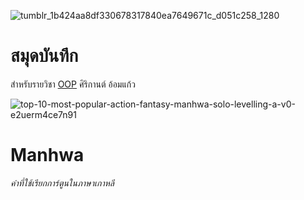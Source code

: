 ![tumblr_1b424aa8df330678317840ea7649671c_d051c258_1280](https://github.com/sirikan711/sirikan711.github.io/assets/159878412/3e5944b0-c011-4a27-8363-0187e8d9abce)

# สมุดบันทึก

สำหรับรายวิชา [OOP](https://sirikan711.github.io)
ศิริกานต์ อ้อมแก้ว

![top-10-most-popular-action-fantasy-manhwa-solo-levelling-a-v0-e2uerm4ce7n91](https://github.com/sirikan711/sirikan711.github.io/assets/159878412/a7b0de65-22de-4a87-aa16-ed78173bedaa)
# Manhwa
_คำที่ใช้เรียกการ์ตูนในภาษาเกาหลี_
